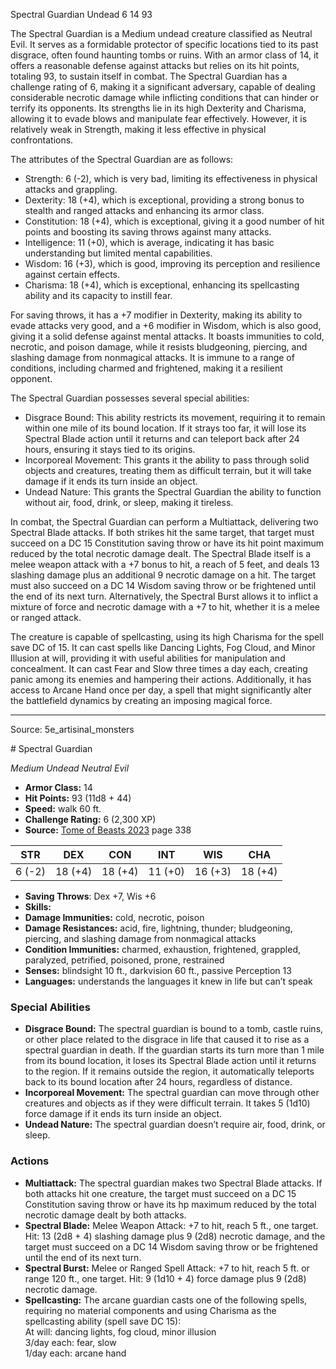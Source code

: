 <MonsterName/>Spectral Guardian</MonsterName>
<CreatureType/>Undead</CreatureType>
<CR/>6</CR>
<AC/>14</AC>
<HP/>93</HP>
<summary>The Spectral Guardian is a Medium undead creature classified as Neutral Evil. It serves as a formidable protector of specific locations tied to its past disgrace, often found haunting tombs or ruins. With an armor class of 14, it offers a reasonable defense against attacks but relies on its hit points, totaling 93, to sustain itself in combat. The Spectral Guardian has a challenge rating of 6, making it a significant adversary, capable of dealing considerable necrotic damage while inflicting conditions that can hinder or terrify its opponents. Its strengths lie in its high Dexterity and Charisma, allowing it to evade blows and manipulate fear effectively. However, it is relatively weak in Strength, making it less effective in physical confrontations.</summary>

<detail>

The attributes of the Spectral Guardian are as follows:
- Strength: 6 (-2), which is very bad, limiting its effectiveness in physical attacks and grappling.
- Dexterity: 18 (+4), which is exceptional, providing a strong bonus to stealth and ranged attacks and enhancing its armor class.
- Constitution: 18 (+4), which is exceptional, giving it a good number of hit points and boosting its saving throws against many attacks.
- Intelligence: 11 (+0), which is average, indicating it has basic understanding but limited mental capabilities.
- Wisdom: 16 (+3), which is good, improving its perception and resilience against certain effects.
- Charisma: 18 (+4), which is exceptional, enhancing its spellcasting ability and its capacity to instill fear.

For saving throws, it has a +7 modifier in Dexterity, making its ability to evade attacks very good, and a +6 modifier in Wisdom, which is also good, giving it a solid defense against mental attacks. It boasts immunities to cold, necrotic, and poison damage, while it resists bludgeoning, piercing, and slashing damage from nonmagical attacks. It is immune to a range of conditions, including charmed and frightened, making it a resilient opponent.

The Spectral Guardian possesses several special abilities:
- Disgrace Bound: This ability restricts its movement, requiring it to remain within one mile of its bound location. If it strays too far, it will lose its Spectral Blade action until it returns and can teleport back after 24 hours, ensuring it stays tied to its origins.
- Incorporeal Movement: This grants it the ability to pass through solid objects and creatures, treating them as difficult terrain, but it will take damage if it ends its turn inside an object.
- Undead Nature: This grants the Spectral Guardian the ability to function without air, food, drink, or sleep, making it tireless.

In combat, the Spectral Guardian can perform a Multiattack, delivering two Spectral Blade attacks. If both strikes hit the same target, that target must succeed on a DC 15 Constitution saving throw or have its hit point maximum reduced by the total necrotic damage dealt. The Spectral Blade itself is a melee weapon attack with a +7 bonus to hit, a reach of 5 feet, and deals 13 slashing damage plus an additional 9 necrotic damage on a hit. The target must also succeed on a DC 14 Wisdom saving throw or be frightened until the end of its next turn. Alternatively, the Spectral Burst allows it to inflict a mixture of force and necrotic damage with a +7 to hit, whether it is a melee or ranged attack.

The creature is capable of spellcasting, using its high Charisma for the spell save DC of 15. It can cast spells like Dancing Lights, Fog Cloud, and Minor Illusion at will, providing it with useful abilities for manipulation and concealment. It can cast Fear and Slow three times a day each, creating panic among its enemies and hampering their actions. Additionally, it has access to Arcane Hand once per day, a spell that might significantly alter the battlefield dynamics by creating an imposing magical force.</detail>



---

Source: 5e_artisinal_monsters

<statblock>
# Spectral Guardian

*Medium* *Undead* *Neutral Evil*

- **Armor Class:** 14
- **Hit Points:** 93 (11d8 + 44)
- **Speed:** walk 60 ft.
- **Challenge Rating:** 6 (2,300 XP)
- **Source:** [Tome of Beasts 2023](https://koboldpress.com/kpstore/product/tome-of-beasts-1-2023-edition/) page 338

| STR | DEX | CON | INT | WIS | CHA |
| --- | --- | --- | --- | --- | --- |
| 6 (-2) | 18 (+4) | 18 (+4) | 11 (+0) | 16 (+3) | 18 (+4) |

- **Saving Throws**: Dex +7, Wis +6
- **Skills:** 
- **Damage Immunities:** cold, necrotic, poison
- **Damage Resistances:** acid, fire, lightning, thunder; bludgeoning, piercing, and slashing damage from nonmagical attacks
- **Condition Immunities:** charmed, exhaustion, frightened, grappled, paralyzed, petrified, poisoned, prone, restrained
- **Senses:** blindsight 10 ft., darkvision 60 ft., passive Perception 13
- **Languages:** understands the languages it knew in life but can’t speak

### Special Abilities

- **Disgrace Bound:** The spectral guardian is bound to a tomb, castle ruins, or other place related to the disgrace in life that caused it to rise as a spectral guardian in death. If the guardian starts its turn more than 1 mile from its bound location, it loses its Spectral Blade action until it returns to the region. If it remains outside the region, it automatically teleports back to its bound location after 24 hours, regardless of distance.
- **Incorporeal Movement:** The spectral guardian can move through other creatures and objects as if they were difficult terrain. It takes 5 (1d10) force damage if it ends its turn inside an object.
- **Undead Nature:** The spectral guardian doesn’t require air, food, drink, or sleep.

### Actions

- **Multiattack:** The spectral guardian makes two Spectral Blade attacks. If both attacks hit one creature, the target must succeed on a DC 15 Constitution saving throw or have its hp maximum reduced by the total necrotic damage dealt by both attacks.
- **Spectral Blade:** Melee Weapon Attack: +7 to hit, reach 5 ft., one target. Hit: 13 (2d8 + 4) slashing damage plus 9 (2d8) necrotic damage, and the target must succeed on a DC 14 Wisdom saving throw or be frightened until the end of its next turn.
- **Spectral Burst:** Melee or Ranged Spell Attack: +7 to hit, reach 5 ft. or range 120 ft., one target. Hit: 9 (1d10 + 4) force damage plus 9 (2d8) necrotic damage.
- **Spellcasting:** The arcane guardian casts one of the following spells, requiring no material components and using Charisma as the spellcasting ability (spell save DC 15):<br>At will: dancing lights, fog cloud, minor illusion<br>3/day each: fear, slow<br>1/day each: arcane hand
</statblock>


